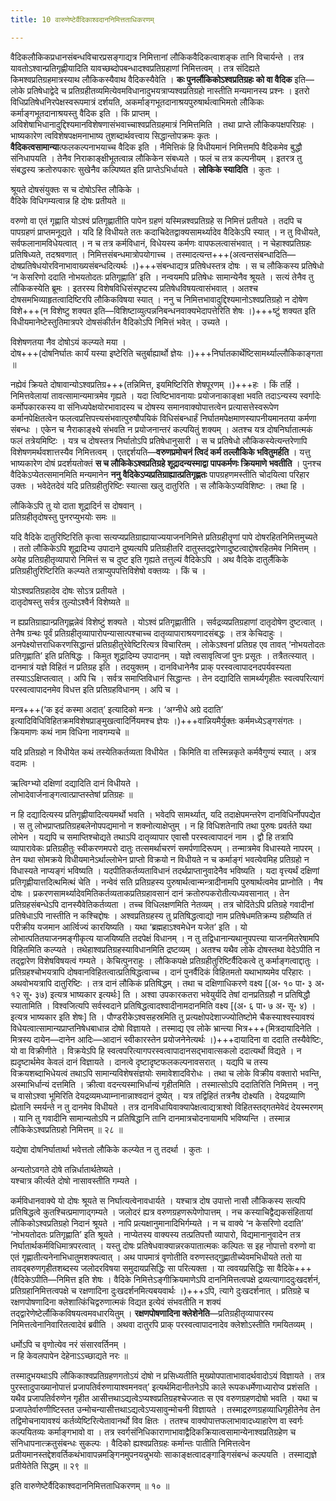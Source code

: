 ```yaml
---
title: 10 वारुणेष्टेर्वैदिकाश्वदाननिमित्तताधिकरणम्

---
```


वैदिकलौकिकप्रधानसंबन्धविचारप्रसङ्गाद्यत्र निमित्तानां लौकिकवैदिकत्वाशङ्क तानि विचार्यन्ते । तत्र यावतोऽश्वान्प्रतिगृह्णीयादिति यावच्छब्दोपबन्धादश्वप्रतिग्रहाणां निमित्तत्वम् । तत्र संदिह्यते किमश्वप्रतिग्रहमात्रस्याथ लौकिकस्यैवाथ वैदिकस्यैवेति । **कः पुनर्लौकिकोऽश्वप्रतिग्रहः को वा वैदिक** इति—लोके प्रतिषेधाद्वेदे च प्रतिग्रहीतव्यमित्येवमविधानादुभयत्राप्यश्वप्रतिग्रहो नास्तीति मन्यमानस्य प्रश्नः । इतरो विधिप्रतिषेधनिरपेक्षस्वरूपमात्रं दर्शयति, अकर्माङ्गभूतदानाश्रयपुरुषार्थत्वाभिमतो लौकिकः कर्माङ्गभूतदानाश्रयस्तु वैदिक इति । किं प्राप्तम् । अविशेषाभिधानादुद्दिश्यमानविशेषणासंभवाच्चाश्वप्रतिग्रहमात्रं निमित्तमिति । तथा प्राप्ते लौकिकपक्षपरिग्रहः । भाष्यकारेण त्वविशेषपक्षमनाभाष्य तुशब्दार्थवत्त्वाय सिद्धान्तोपक्रमः कृतः । **वैदिकत्वसामान्या**त्फलकल्पनाभयाच्च वैदिक इति । नैमित्तिकं हि विधीयमानं निमित्तमपि वैदिकमेव बुद्धौ संनिधापयति । तेनैव निराकाङ्क्षीभूतत्वान्न लौकिकेन संबध्यते । फलं च तत्र कल्पनीयम् । इतरत्र तु संबद्धस्य क्रतोरुपकारः सुखेनैव कल्पिष्यत इति प्राप्तेऽभिर्धायते । **लोकिके स्यादिति** । कुतः ।

श्रूयते दोषसंयुक्तः स च दोषोऽस्ति लौकिके ।  
वैदिके विधिगम्यत्वान्न हि दोषः प्रतीयते ॥  


वरुणो वा एतं गृह्णाति योऽश्वं प्रतिगृह्णातीति पापेन ग्रहणं यस्मिन्नश्वप्रतिग्रहे स निमित्तं प्रतीयते । तदपि च पापग्रहणं प्राप्तमनूद्यते । यदि हि विधीयते ततः कदाचिदेतद्वाक्यसामर्थ्यादेव वैदिकेऽपि स्यात् । न तु विधीयते, सर्वफलानामविधेयत्वात् । न च तत्र कर्मविधानं, विधेयस्य कर्मणः वापफलत्वासंभवात् । न चेहाश्वप्रतिग्रहः प्रतिषिध्यते, तदश्रवणात् । निमित्तसंबन्धमात्रोपयोगाच्च । तस्मादत्यन्त+++(अत्वन्तसंबन्धादिति—दोषप्रतिषेधयोरविनाभावाख्यसंबन्धदित्यर्थः ।)+++संबन्धाद्यत्र प्रतिषेधस्तत्र दोषः । स च लौकिकस्य प्रतिषेधो ‘न केसरिणो ददाति नोभयतोदतः प्रतिगृह्णाति’ इति । नन्वयमपि प्रतिषेधः सामान्येनैव श्रूयते । सत्यं तेनैव तु लौकिकस्येति ब्रूमः । इतरस्य विशेषविधिसंस्पृष्टस्य प्रतिषेधविषयत्वासंभवात् । अतश्च दोषसमभिव्याहृतत्वादिष्टिरपि लौकिकविषया स्यात् । ननु च निमित्तभावादुद्दिश्यमानोऽश्वप्रतिग्रहो न दोषेण विशे+++(न विशेष्टु शक्यत इति—विशिष्टाव्युत्पन्ननिबन्धनवाक्यभेदापत्तेरिति शेषः ।)+++ष्टुं शक्यत इति विधीयमानेष्टेस्तुतिमात्रपरे दोषसंकीर्तन वैदिकोऽपि निमित्तं भवेत् । उच्यते ।

विशेषणतया नैव दोषोऽयं कल्प्यते मया ।  
दोष+++(दोषनिर्घातः कार्यं यस्या इष्टेरिति चतुर्बाह्यार्थो ज्ञेयः ।)+++निर्घातकार्थेष्टिसामर्थ्याल्लौकिकाङ्गता ॥  


नह्येवं क्रियते दोषावान्योऽश्वप्रतिग्र+++(तन्निमित्त, इयमिष्टिरिति शेषपूरणम् ।)+++हः । किं तर्हि । निमित्तवेलायां तावत्सामान्यमात्रमेव गृह्यते । यदा त्विष्टिभावनायाः प्रयोजनाकाङ्क्षा भवति तदाऽन्यस्य स्वर्गादेः कर्मोपकारकस्य वा संनिध्यपेक्षयोरभावादस्य च दोषस्य समानवाक्योपात्तत्वेन प्रत्यासत्तेस्वरूपेण कर्मानपेक्षितत्वेन फलत्वप्रत्तिपत्त्यसंभवात्पुरुषौपयिकं विधिसंबन्धार्हं निर्घातमपेक्षमाणस्यापनीयमानतया कर्मणा संबन्धः । एकेन च नैराकाङ्क्ष्ये संभवति न प्रयोजनान्तरं कल्पयितुं शक्यम् । अतश्च यत्र दोषनिर्घातात्मकं फलं तत्रेयमिष्टिः । यत्र च दोषस्तत्र निर्घातोऽपि प्रतिषेधानुसारी । स च प्रतिषेधो लौकिकस्येत्यन्तरेणापि विशेषणमर्थवशात्तस्यैव निमित्तत्वम् । एतद्दर्शयति—**वरुणप्रमोचनं त्विदं कर्म तल्लौकिके भवितुमर्हति** । यत्तु भाष्यकारेण दोषं प्रदर्शयतोक्तं **स च लौकिकेऽश्वप्रतिग्रहे शूद्रादन्यस्माद्वा पापकर्मणः क्रियमाणे भवतीति** । पुनश्च वैदिकेऽप्येतत्समानमिति मन्यमानेन **ननु वैदिकेऽप्यप्रतिग्राह्यात्प्रतिगृह्णतः** पापग्रहणमस्तीति चोदयित्वा परिहार उक्तः । भवेदेतदेवं यदि प्रतिग्रहीतुरिष्टिः स्यात्सा खलु दातुरिति । स लौकिकेऽप्यविशिष्टः । तथा हि ।

लौकिकेऽपि तु यो दाता शूद्रादिर्न स दोषवान् ।  
प्रतिग्रहीतृदोषस्तु पुनरप्युभयोः समः ॥  


यदि वैदिके दातुरिष्टिरिति कृत्वा सत्यप्यप्रतिग्राह्यायाज्ययाजननिमित्ते प्रतिग्रहीतॄणां पापे दोषरहितनिमित्तमुच्यते । ततो लौकिकेऽपि शूद्रादिभ्य उपादाने दुष्यत्यपि प्रतिग्रहीतरि दातुस्तद्द्वारेणादुष्टत्वाद्दोषरहितमेव निमित्तम् । अयेह प्रतिग्रहीतृव्यापारो निमित्तं स च दुष्ट इति गृह्यते तत्तुल्यं वैदिकेऽपि । अथ वैदिके दातुर्लैकिके प्रतिग्रहीतुरिष्टिरिति कल्प्यते तत्राप्युपपत्तिविशेषो वक्तव्यः । किं च ।

योऽश्वप्रतिग्रहादेव दोषः सोऽत्र प्रतीयते ।  
दातृदोषस्तु सर्वत्र तुल्योऽश्वैर्न विशेष्यते ॥  


न ह्यप्रतिग्राह्यान्प्रतिगृह्णन्नेवं विशेष्टुं शक्यते । योऽश्वं प्रतिगृह्णातीति । सर्वद्रव्यप्रतिग्रहाणां दातृदोषेण दुष्टत्वात् । तेनैष ग्रन्थः पूर्वं प्रतिग्रहीतृव्यापारोपन्यासात्पश्चाच्च दातृव्यापाराश्रयणादसंबद्धः । तत्र केचिदाहुः । अनपेक्ष्योत्तराधिकरणसिद्धान्तं प्रतिग्रहीतुरेवेष्टिरित्यत्र विचारितम् । लोकेऽश्वनां प्रतिग्रह एव तावत् ‘नोभयतोदतः प्रतिगृह्णाति’ इति प्रतिषिद्धः । किमुत शूद्रादिम्य उपादानम् । यज्ञे त्वसावृत्विजां पुनः प्रसूतः । तत्रैतत्स्यात् । दानमात्रं यज्ञे विहितं न प्रतिग्रह इति । तदयुक्तम् । दानविधानेनैव प्राक् परस्वत्वापादनदपर्यवस्यता तस्याऽऽक्षिप्तत्वात् । अपि चि । सर्वत्र समाप्तिविधानं सिद्धान्तः । तेन दद्यादिति सामर्थ्यगृहीतः स्वत्वपरित्यागं परस्वत्वापादनमेव विधत्त इति प्रतिग्रहविधानम् । अपि च ।

मन्त्र+++(‘क इदं कस्मा अदात्’ इत्यादिको मन्त्रः । ‘अग्नीधे अग्रे ददाति’ इत्यादिविधिविहितक्रमविशेषप्राङ्मुखत्वादिर्नियमश्च ज्ञेयः ।)+++वान्नियमैर्युक्तः कर्ममध्येऽङ्गसंगतः ।  
क्रियमाणः कथं नाम विधिना नावगम्यचे ॥  


यदि प्रतिग्रहो न विधीयेत कथं तस्येतिकर्तव्यता विधीयेत । किमिति वा तस्मिन्नकृते कर्मवैगुण्यं स्यात् । अत्र वदामः ।

ऋत्विग्भ्यो दक्षिणां दद्यादिति दानं विधीयते ।  
लोभादेवार्जनाङ्गत्वात्प्राप्तस्तेषां प्रतिग्रहः ॥  


न हि दद्यादित्यस्य प्रतिगृह्णीयादित्ययमर्थो भवति । भवेदपि सामर्थ्यात्, यदि तदाक्षेपमन्तरेण दानविधिर्नोपपद्येत । स तु लोभप्राप्तप्रतिग्रहबलेनोपपद्यमानो न शक्नोत्याक्षेप्तुम् । न हि विधिशतेनापि तथा पुरुषः प्रवर्तते यथा लोभेन । यद्यपि च समाप्तिश्चोद्यते तथाऽपि दातृव्यापार एवासौ परस्वत्वापादनं नाम । द्वौ हि तत्रापि व्यापारावेकः प्रतिग्रहीतुः स्वीकरणमपरो दातुः तत्समर्थाचरणं समर्पणादिरूपम् । तन्मात्रमेव विधास्यते नापरम् । तेन यथा सोमक्रये विधीयमानेऽर्थाल्लोभेन प्राप्तो विक्रयो न विधीयते न च कर्माङ्गं भवत्येवमिह प्रतिग्रहो न विधास्यते नाप्यङ्गं भविष्यति । यदपीतिकर्तव्यताविधानं तदर्थप्राप्तानुवादेनैव भविष्यति । यदा वृत्त्यर्थं दक्षिणां प्रतिगृह्णीयात्तदित्थमित्थं चेति । नन्वेवं सति प्रतिग्रहस्य पुरुषार्थत्वान्मन्त्रादीनामपि पुरुषार्थत्वमेव प्राप्नोति । नैष दोषः । प्रकरणसामर्थ्यादेवमितिकर्तव्यताकप्रतिग्रहावसानं दानं क्रतोरुपकरोतीत्यध्यवसानात् । तेन प्रतिग्रहसंबन्धेऽपि दानस्यैवेतिकर्तव्यता । तच्च विधिलक्षणमिति नेतव्यम् । तत्र चोदिंतेऽपि प्रतिग्रहे गवादीनां प्रतिषेधाऽपि नास्तीति न कश्चिद्दोषः । अश्वप्रतिग्रहस्य तु प्रतिषिद्धत्वाद्यो नाम प्रतिषेधमतिक्रम्य ग्रहीष्यति तं परीक्रीय यजमान आर्त्विज्यं कारयिष्यति । यथा ‘ब्रह्महाऽश्वमेधेन यजेत’ इति । यो लोभात्पतितयाजनमङ्गीकृत्य याजयिष्यति तदपेक्षं विधानम् । न तु तद्विधानान्यथानुपपत्त्या याजनमितरेषामपि विहितमिति कल्प्यते । तथेहाश्वप्रतिग्रहस्याविधानमिति द्रष्टव्यम् । अतश्च यथैव लोके दोषस्तथा वेदेऽपीति न तद्द्वारेण विशेषविषयत्वं गम्यते । केचित्पुनराहुः । लौकिकपक्षे प्रतिग्रहीतुरिष्टिर्वैदिकत्वे तु कर्माङ्गत्वाद्दातुः । प्रतिग्रहश्चोभयत्रापि दोषवानविहितत्वात्प्रतिषिद्धत्वाच्च । दानं पुनर्वैदिकं विहितमतो यथाभाष्यमेव परिहारः । अथवोभयत्रापि दातुरिष्टिः । तत्र दानं लौकिकं प्रतिषिद्धम् । तथा च दक्षिणाधिकरणे वक्ष्य \[(अ॰ १० पा॰ ३ अ॰ १२ सू॰ ३७) इत्यत्र भाष्यकार इत्यर्थः\] ति । अश्वा उपकारकतरा भवेयुर्यदि तेषां दानप्रतिग्रहौ न प्रतिषिद्धौ स्यातामिति । विश्वजित्यपि सर्वस्वदाने प्रतिषिद्धत्वादश्वादीनामदानमिति वक्ष्य \[(अ॰ ६ पा॰ ७ अ॰ सू॰ ४) । इत्यत्र भाष्यकार इति शेषः\] ति । पौण्डरीकेऽश्वसहस्रमिति तु प्रत्यक्षोपदेशाज्ज्योतिष्टोमे चैकस्याश्वस्यावश्यं विधेयत्वात्सामान्यप्राप्तनिषेधबाधान्न दोषो विज्ञायते । तस्माद्य एव लोके भ्रान्त्या भित्र+++(मित्रदायादिनेति । मित्रस्य दायेन—दानेन आदिः—आदानं स्वीकारस्तेन प्रयोजनेनेत्यर्थः ।)+++दायादिना वा ददाति तस्यैवेष्टिः, यो वा विक्रीणीते । विक्रयेऽपि हि स्वत्वपरित्यागपरस्वत्वापादानसद्भावात्सकलो ददात्यर्थो विद्यते । न ह्यदृष्टार्थमेव केवलं दानं विज्ञायते । दानत्वे दृष्टादृष्टफलकल्पनावसरात् । यद्यपि च तस्य विक्रयशब्दाभिधेयत्वं तथाऽपि सामान्यविशेषसंज्ञयोः समावेशादविरोधः । तथा च लोके विक्रीय वक्तारो भवन्ति, अस्माभिर्धान्यं दत्तमिति । क्रीत्वा वदन्त्यस्माभिर्धान्यं गृहीतमिति । तस्मात्सोऽपि ददातिरिति निमित्तम् । ननु च वासोऽश्वा भूमिरिति देयद्रव्यमध्याम्नानान्नाश्वदानं दुष्येत् । यत्र तद्विहितं तत्रनैष दोक्ष्यति । देयद्रव्याणि ह्येतानि स्मर्यन्ते न तु दानमेव विधीयते । तत्र दानविधायिवाक्यापेक्षत्वाद्यत्राश्वो विहितस्तद्गतमेवेदं देयस्मरणम् । यानि तु गवादीनि सामान्यतोऽपि न प्रतिषिद्धानि तानि दानमात्रचोदनायामपि भविष्यन्ति । तस्मान्न लौकिकेऽश्वप्रतिग्रहो निमित्तम् ॥ २८ ॥

यद्येषा दोषनिर्घातार्था भवेत्ततो लौकिके कल्प्येत न तु तदर्था । कुतः ।

अन्यतोऽवगते दोषे तन्निर्धातार्थतेष्यते ।  
यश्चात्र कीर्त्यते दोषो नासावस्तीति गम्यते ।  


कर्मविधानवाक्ये यो दोषः श्रूयते स निर्घात्यत्वेनावधार्यते । यश्चात्र दोष उपात्तो नासौ लौकिकस्य सत्यपि प्रतिषिद्धत्वे कुतश्चित्प्रमाणाद्गम्यते । जलोदरं ह्यत्र वरुणग्रहणरूपेणोपात्तम् । नच कस्याचिद्वैद्यकसंहितायां लौकिकोऽश्वप्रतिग्रहो निदानं श्रूयते । नापि प्रत्यक्षानुमानादिभिर्गम्यते । न च वाक्ये ‘न केसरिणो ददाति’ ‘नोभयतोदतः प्रतिगृह्णाति’ इति श्रूयते । नाप्येतस्य वाक्यस्य तत्प्रतिपत्तौ व्यापारो, विद्यमानानुवादेन तत्र निर्घातार्थकर्मविधिमात्रपरत्वात् । यस्तु दोषः प्रतिषेधवाक्यान्नरकपातात्मकः कल्पितः स इह नोपात्तो वरुणो वा एतं गृह्णातीत्यनेनाभिधातुमशक्यत्वात् । अथ पापमात्रं वृणोतीति वरुणस्तद्गुह्णातीच्येवमभिधीयते ततो या तावद्बरुणगृहीतशब्दस्य जलोदरविषया समुदायप्रसिद्धिः सा परित्यक्ता । या त्ववयप्रसिद्धिः सा वैदिके+++(वैदिकेऽपीति—निमित्त इति शेषः । वैदिके निमित्तेऽङ्गीक्रियमाणेऽपि दाननिमित्तत्वपक्षे द्रव्यत्यागाददुःखदर्शनं, प्रतिग्रहानिमित्तत्वपक्षे च रक्षणादिना दुःखदर्शनमित्यबयवार्थः ।)+++ऽपि, त्यागे दुःखदर्शनात् । प्रतिग्रहे च रक्षणपोषणादिना क्लेशात्किंचिद्वरुणात्मकं विद्यत इत्येवं संभवतीति न शक्यं तद्द्वारेणेष्टेर्लौकिकविषयत्वमवधारयितुम् । **रक्षणपोषणादिना क्लेशेनेति**—प्रतिग्रहीतृव्यापारस्य निमित्तत्वेनानिवारितत्वादेवं ब्रवीति । अथवा दातुरपि प्राक् परस्वत्वापादनादेव क्लेशोऽस्तीति गमयितव्यम् ।

धर्मोऽपि च वृणोत्येव नरं संसारवर्तिनम् ।  
न हि केवलपापेन देहेनाऽऽच्छाद्यते नरः ॥  


तस्मादुभयथाऽपि लौकिकाश्वप्रतिग्रहणगतोऽयं दोषो न प्रसिध्यतीति मुख्योपपाताभावादर्थवादोऽयं विज्ञायते । तत्र पुरस्तादुपाख्यानोपात्तं प्रजापतिर्वरुणायाश्वमनवत्’ इत्यर्थमिदानीतनेऽपि काले रूपकधर्मेणाध्यारोप्व प्रशंसति । यथैव प्रजापतिर्वरुणेन गृहीत आसीत्तथाऽद्यत्वेऽप्यश्वप्रतिग्रहश्चेज्जातः स एव वरुणग्रहणदोषो भवति । यथा च प्रजापतेर्वारुणीष्टिस्तत उन्मोचन्यासीत्तथाऽद्यत्वेऽप्यसावुन्मोचनी विज्ञायते । तस्माद्ररुणग्रहव्याधिगृहीतेनेव तेन तद्विमोचनायावश्यं कर्तव्येष्टिरित्येतावानर्थो विव क्षितः । ततश्च वाक्योपात्तफलाभावादध्याहारेण वा स्वर्गः कल्पयितव्यः कर्माङ्गभावो वा । तत्र स्वर्गसंनिधिकाराणाभावाद्वैदिकक्रियात्वसामान्येनाश्वप्रतिग्रहेण च संनिधापनात्क्रतुसंबन्धः सुकल्पः । वैदिको ह्यश्वप्रतिग्रहः कर्मान्तः पातीति निमित्तत्वेन प्रतीयमानस्तद्देशवर्तिकथंभावापन्नमङ्गिनमुपनयन्नुभयोः साकाङ्क्षत्वादङ्गाङ्गिसंबन्धं कल्पयति । तस्माद्यज्ञे प्रतीयेतेति सिद्धम् ॥ २९ ॥

इति वारुणेष्टेर्वैदिकाश्वदाननिमित्तताधिकरणम् ॥ १० ॥
